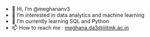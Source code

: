 - 👋 Hi, I’m @meghananv3
- 👀 I’m interested in data analytics and machine learning
- 🌱 I’m currently learning SQL and Python
- 📫 How to reach me : meghana.da3@iiitmk.ac.in

<!---
meghananv3/meghananv3 is a ✨ special ✨ repository because its `README.md` (this file) appears on your GitHub profile.
You can click the Preview link to take a look at your changes.
--->
